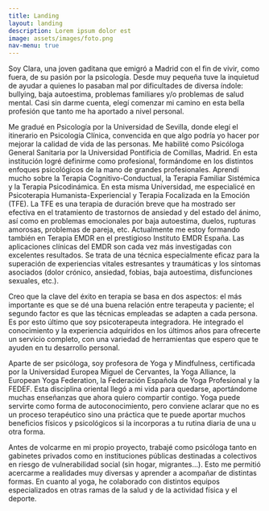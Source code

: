 ```yaml
---
title: Landing
layout: landing
description: Lorem ipsum dolor est
image: assets/images/foto.png
nav-menu: true
---
```


Soy Clara, una joven gaditana que emigró a Madrid con el fin de vivir, como fuera, de su pasión por la psicología. Desde muy pequeña tuve la inquietud de ayudar a quienes lo pasaban mal por dificultades de diversa índole: bullying, baja autoestima, problemas familiares y/o problemas de salud mental. Casi sin darme cuenta, elegí comenzar mi camino en esta bella profesión que tanto me ha aportado a nivel personal.

Me gradué en Psicología por la Universidad de Sevilla, donde elegí el itinerario en Psicología Clínica, convencida en que algo podría yo hacer por mejorar la calidad de vida de las personas. Me habilité como Psicóloga General Sanitaria por la Universidad Pontificia de Comillas, Madrid. En esta institución logré definirme como profesional, formándome en los distintos enfoques psicológicos de la mano de grandes profesionales. Aprendí mucho sobre la Terapia Cognitivo-Conductual, la Terapia Familiar Sistémica y la Terapia Psicodinámica. En esta misma Universidad, me especialicé en Psicoterapia Humanista-Experiencial y Terapia Focalizada en la Emoción (TFE). La TFE es una terapia de duración breve que ha mostrado ser efectiva en el tratamiento de trastornos de ansiedad y del estado del ánimo, así como en problemas emocionales por baja autoestima, duelos, rupturas amorosas, problemas de pareja, etc. Actualmente me estoy formando también en Terapia EMDR en el prestigioso Instituto EMDR España. Las aplicaciones clínicas del EMDR son cada vez más investigadas con excelentes resultados. Se trata de una técnica especialmente eficaz para la superación de experiencias vitales estresantes y traumáticas y los síntomas asociados (dolor crónico, ansiedad, fobias, baja autoestima, disfunciones sexuales, etc.).

Creo que la clave del éxito en terapia se basa en dos aspectos: el más importante es que se dé una buena relación entre terapeuta y paciente; el segundo factor es que las técnicas empleadas se adapten a cada persona. Es por esto último que soy psicoterapeuta integradora. He integrado el conocimiento y la experiencia adquiridos en los últimos años para ofrecerte un servicio completo, con una variedad de herramientas que espero que te ayuden en tu desarrollo personal.

Aparte de ser psicóloga, soy profesora de Yoga y Mindfulness, certificada por la Universidad Europea Miguel de Cervantes, la Yoga Alliance, la European Yoga Federation, la Federación Española de Yoga Profesional y la FEDEF. Esta disciplina oriental llegó a mi vida para quedarse, aportándome muchas enseñanzas que ahora quiero compartir contigo. Yoga puede servirte como forma de autoconocimiento, pero conviene aclarar que no es un proceso terapéutico sino una práctica que te puede aportar muchos beneficios físicos y psicológicos si la incorporas a tu rutina diaria de una u otra forma. 

Antes de volcarme en mi propio proyecto, trabajé como psicóloga tanto en gabinetes privados como en instituciones públicas destinadas a colectivos en riesgo de vulnerabilidad social (sin hogar, migrantes...). Esto me permitió acercarme a realidades muy diversas y aprender a acompañar de distintas formas. En cuanto al yoga, he colaborado con distintos equipos especializados en otras ramas de la salud y de la actividad física y el deporte.

<img src="{% link assets/images/firma.png %}" alt="" data-position="center" />